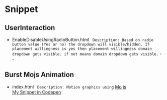 # Snippet

## UserInteraction
   * EnableDisableUsingRadioButton.html
     ``` Description: Based on radio button value (Yes or no) the dropdown will visible/hidden. If placement willingness is yes then placement willingness domain dropdown gets visible. if not means domain dropdown gets visible.```
--
## Burst Mojs Animation
   * index.html
     ``` Description: Motion graphics using``` [Mo js](https://mojs.github.io/) <br>
     [My Snippet in Codepen](https://codepen.io/DizIzYash/pen/GRrabXG)
